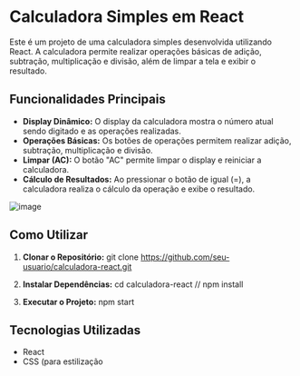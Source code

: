 # Calculadora Simples em React

Este é um projeto de uma calculadora simples desenvolvida utilizando React. A calculadora permite realizar operações básicas de adição, subtração, multiplicação e divisão, além de limpar a tela e exibir o resultado.

## Funcionalidades Principais

- **Display Dinâmico:** O display da calculadora mostra o número atual sendo digitado e as operações realizadas.
- **Operações Básicas:** Os botões de operações permitem realizar adição, subtração, multiplicação e divisão.
- **Limpar (AC):** O botão "AC" permite limpar o display e reiniciar a calculadora.
- **Cálculo de Resultados:** Ao pressionar o botão de igual (=), a calculadora realiza o cálculo da operação e exibe o resultado.

![image](https://github.com/DallAgnolRenan/P1-Calculadora/assets/111012370/71714fe1-5799-4653-ac1d-c7fd67222053)

## Como Utilizar

1. **Clonar o Repositório:**
git clone https://github.com/seu-usuario/calculadora-react.git


2. **Instalar Dependências:**
cd calculadora-react //
npm install


3. **Executar o Projeto:**
npm start

## Tecnologias Utilizadas

- React
- CSS (para estilização
